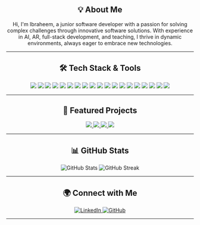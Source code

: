 <h2 align="center">💡 About Me</h2>

<p align="center">
 Hi, I'm Ibraheem, a junior software developer with a passion for solving complex challenges through innovative software solutions. With experience in AI, AR, full-stack development, and teaching, I thrive in dynamic environments, always eager to embrace new technologies.
</p>

---

<h2 align="center">🛠 Tech Stack & Tools</h2>

<p align="center">
   <img src="https://img.shields.io/badge/React-20232A?style=for-the-badge&logo=react&logoColor=61DAFB" />
  <img src="https://img.shields.io/badge/Node.js-43853D?style=for-the-badge&logo=node-dot-js&logoColor=white" />
  <img src="https://img.shields.io/badge/Express.js-000000?style=for-the-badge&logo=express&logoColor=white" />
  <img src="https://img.shields.io/badge/PostgreSQL-336791?style=for-the-badge&logo=postgresql&logoColor=white" />
  <img src="https://img.shields.io/badge/JavaScript-323330?style=for-the-badge&logo=javascript&logoColor=F7DF1E" />
  <img src="https://img.shields.io/badge/HTML5-E34F26?style=for-the-badge&logo=html5&logoColor=white" />
  <img src="https://img.shields.io/badge/CSS3-1572B6?style=for-the-badge&logo=css3&logoColor=white" />
  <img src="https://img.shields.io/badge/Python-3776AB?style=for-the-badge&logo=python&logoColor=white" />
  <img src="https://img.shields.io/badge/Java-007396?style=for-the-badge&logo=java&logoColor=white" />
  <img src="https://img.shields.io/badge/MATLAB-0076A8?style=for-the-badge&logo=mathworks&logoColor=white" />
  <img src="https://img.shields.io/badge/Jest-C21325?style=for-the-badge&logo=jest&logoColor=white" />
  <img src="https://img.shields.io/badge/Supertest-555?style=for-the-badge&logo=supertest&logoColor=white" />
  <img src="https://img.shields.io/badge/SQL-4479A1?style=for-the-badge&logo=sql&logoColor=white" />
  <img src="https://img.shields.io/badge/Lighthouse-F44B21?style=for-the-badge&logo=lighthouse&logoColor=white" />
  <img src="https://img.shields.io/badge/Git-181717?style=for-the-badge&logo=git&logoColor=white" />
  <img src="https://img.shields.io/badge/GitHub-181717?style=for-the-badge&logo=github&logoColor=white" />
  <img src="https://img.shields.io/badge/Docker-2496ED?style=for-the-badge&logo=docker&logoColor=white" />
  <img src="https://img.shields.io/badge/Java%20Concurrency-007396?style=for-the-badge&logo=java&logoColor=white" />
  <img src="https://img.shields.io/badge/Asymmetric%20Encryption-007396?style=for-the-badge&logo=rsa&logoColor=white" />
</p>

---

<h2 align="center">🚀 Featured Projects</h2>

<p align="center">
 <a href=https://github.com/iadam2000/Keyboard-Warrior/blob/main/">
  <img src="https://img.shields.io/static/v1?label=Project&message=Full-Stack%20Typing%20Test%20Project&color=blue&style=for-the-badge" />
  </a>
  <a href="https://github.com/iadam2000/React-News-Hub">
    <img src="https://img.shields.io/static/v1?label=Project&message=News%20Website%20Frontend&color=blue&style=for-the-badge" />
  </a>
  <a href="https://github.com/iadam2000/Backend-Project">
    <img src="https://img.shields.io/static/v1?label=Project&message=News%20API%20Backend&color=blue&style=for-the-badge" />
  </a>
 <a href="https://github.com/iadam2000/Secure-Distributed-System"> 
  <img src="https://img.shields.io/static/v1?label=Project&message=Secure%20Distributed%20System&color=blue&style=for-the-badge" />
 </a>
</p>

---

<h2 align="center">📊 GitHub Stats</h2>

<p align="center">
  <img src="https://github-readme-stats.vercel.app/api?username=iadam2000&show_icons=true&theme=radical" alt="GitHub Stats" />
  <img src="https://github-readme-streak-stats.herokuapp.com/?user=iadam2000&theme=radical" alt="GitHub Streak" />
</p>

---

<h2 align="center">🌍 Connect with Me</h2>

<p align="center">
  <a href="https://www.linkedin.com/in/ibraheemadam/">
    <img src="https://img.shields.io/badge/LinkedIn-0077B5?style=for-the-badge&logo=linkedin&logoColor=white" alt="LinkedIn" />
  </a>
  <a href="https://github.com/iadam2000">
    <img src="https://img.shields.io/badge/GitHub-181717?style=for-the-badge&logo=github&logoColor=white" alt="GitHub" />
  </a>
</p>

---


